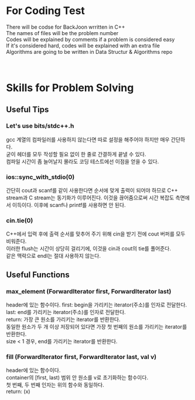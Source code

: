 <h1>For Coding Test</h1>
There will be codse for BackJoon wrritten in C++<br>
The names of files will be the problem number<br>
Codes will be explained by comments if a problem is considered easy<br>
If it's considered hard, codes will be explained with an extra file<br>
Algorithms are going to be written in Data Structur & Algorithms repo<br><br><br>


  <h1>Skills for Problem Solving</h1>
  <h2>Useful Tips</h2>
  <h3> Let's use bits/stdc++.h </h3>
  gcc 계열의 컴파일러를 사용하지 않는다면 따로 설정을 해주어야 하지만 매우 간단하다.<br>
  굳이 헤더를 모두 작성할 필요 없이 한 줄로 간결하게 끝낼 수 있다.<br>
  컴파일 시간이 좀 늘어날지 몰라도 코딩 테스트에선 이점을 얻을 수 있다.<br>
  
  <h3>ios::sync_with_stdio(0)</h3>
  간단히 cout과 scanf를 같이 사용한다면 순서에 맞게 출력이 되어야 하므로 C++ stream과 C stream는 동기화가 이루어진다.
  이것을 끊어줌으로써 시간 복잡도 측면에서 이득이다. 이후에 scanf나 printf를 사용하면 안 된다.
  
  <h3>cin.tie(0)</h3>
  C++에서 입력 후에 출력 순서를 맞추어 주기 위해 cin을 받기 전에 cout 버퍼를 모두 비워준다.<br>
  이러한 flush는 시간이 상당히 걸리기에, 이것을 cin과 cout의 tie를 풀어준다.<br>
  같은 맥락으로 endl는 절대 사용하지 않는다.<br>
  
  <h2>Useful Functions</h2>
  <h3>max_element (ForwardIterator first, ForwardIterator last)</h3>
  <algorithm> header에 있는 함수이다.
  first: begin을 가리키는 iterator(주소)를 인자로 전달한다.<br>
last: end를 가리키는 iterator(주소)를 인자로 전달한다.<br>
return: 가장 큰 원소를 가리키는 iterator를 반환한다.<br>
동일한 원소가 두 개 이상 저장되어 있다면 가장 첫 번째의 원소를 가리키는 iterator를 반환한다.<br>
size < 1 경우, end를 가리키는 iterator를 반환한다.<br>

<h3>fill (ForwardIterator first, ForwardIterator last, val v)</h3>
<algorithm> header에 있는 함수이다.<br>
container의 [first, last) 범위 안 원소를 v로 초기화하는 함수이다.<br>
첫 번째, 두 번째 인자는 위의 함수와 동일하다.<br>
return: (x) <br>
